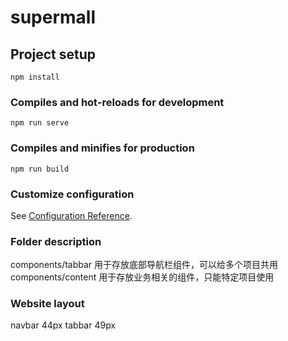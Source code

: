 # supermall

## Project setup
```
npm install
```

### Compiles and hot-reloads for development
```
npm run serve
```

### Compiles and minifies for production
```
npm run build
```

### Customize configuration
See [Configuration Reference](https://cli.vuejs.org/config/).

### Folder description
components/tabbar 用于存放底部导航栏组件，可以给多个项目共用
components/content 用于存放业务相关的组件，只能特定项目使用


### Website layout
navbar 44px
tabbar 49px